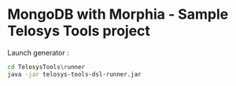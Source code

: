# MongoDB with Morphia - Sample Telosys Tools project

Launch generator :
```bash
cd TelosysTools\runner
java -jar telosys-tools-dsl-runner.jar
```
